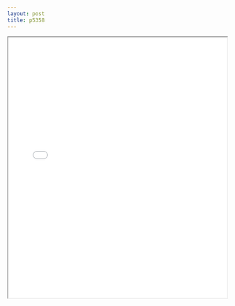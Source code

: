 ```yaml
---
layout: post
title: p5358
---
```


<div class="pdf-container">
<iframe src="/ea/assets/pdfs/misc/p5358.pdf" height="600" width="100%" allowFullScreen="true"></iframe>
</div>

